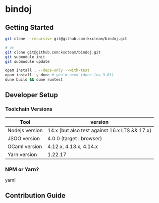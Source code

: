 # bindoj

## Getting Started

```bash
git clone --recursive git@github.com:kxcteam/bindoj.git

# or
git clone git@github.com:kxcteam/bindoj.git
git submodule init
git submodule update
```

```bash
opam install . --deps-only --with-test
opam install -y dune # you'd need (dune (>= 3.0))
dune build && dune runtest
```

## Developer Setup

### Toolchain Versions

Tool | version
-----|-------
Nodejs version | 14.x (but also test against 16.x LTS && 17.x)
JSOO version | 4.0.0 (target : browser)
OCaml version | 4.12.x, 4.13.x, 4.14.x
Yarn version | 1.22.17

### NPM or Yarn?
yarn!

## Contribution Guide 
